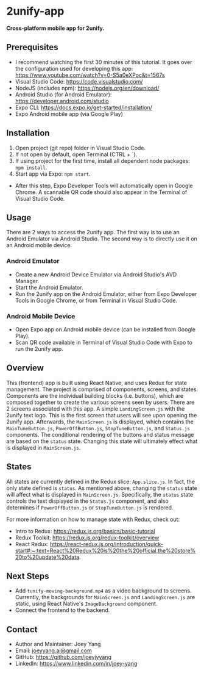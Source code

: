 # 2unify-app

**Cross-platform mobile app for 2unify.**

## Prerequisites

- I recommend watching the first 30 minutes of this tutorial. It goes over the configuration used for developing this app: https://www.youtube.com/watch?v=0-S5a0eXPoc&t=1567s
- Visual Studio Code: https://code.visualstudio.com/
- NodeJS (includes npm): https://nodejs.org/en/download/
- Android Studio (for Android Emulator): https://developer.android.com/studio
- Expo CLI: https://docs.expo.io/get-started/installation/
- Expo Android mobile app (via Google Play)

## Installation

1. Open project (git repo) folder in Visual Studio Code.
2. If not open by default, open Terminal (CTRL + `).
3. If using project for the first time, install all dependent node packages: `npm install`.
4. Start app via Expo: `npm start`.

- After this step, Expo Developer Tools will automatically open in Google Chrome. A scannable QR code should also appear in the Terminal of Visual Studio Code.

## Usage

There are 2 ways to access the 2unify app. The first way is to use an Android Emulator via Android Studio. The second way is to directly use it on an Android mobile device.

### Android Emulator

- Create a new Android Device Emulator via Android Studio's AVD Manager.
- Start the Android Emulator.
- Run the 2unify app on the Android Emulator, either from Expo Developer Tools in Google Chrome, or from Terminal in Visual Studio Code.

### Android Mobile Device

- Open Expo app on Android mobile device (can be installed from Google Play).
- Scan QR code available in Terminal of Visual Studio Code with Expo to run the 2unify app.

## Overview

This (frontend) app is built using React Native, and uses Redux for state management. The project is comprised of components, screens, and states. Components are the individual building blocks (i.e. buttons), which are composed together to create the various screens seen by users. There are 2 screens associated with this app. A simple `LandingScreen.js` with the 2unify text logo. This is the first screen that users will see upon opening the 2unify app. Afterwards, the `MainScreen.js` is displayed, which contains the `MainTuneButton.js`, `PowerOffButton.js`, `StopTuneButton.js`, and `Status.js` components. The conditional rendering of the buttons and status message are based on the `status` state. Changing this state will ultimately effect what is displayed in `MainScreen.js`.

## States

All states are currently defined in the Redux slice: `App.slice.js`. In fact, the only state defined is `status`. As mentioned above, changing the `status` state will affect what is displayed in `MainScreen.js`. Specifically, the `status` state controls the text displayed in the `Status.js` component, and also determines if `PowerOffButton.js` or `StopTuneButton.js` is rendered.

For more information on how to manage state with Redux, check out:

- Intro to Redux: https://redux.js.org/basics/basic-tutorial
- Redux Toolkit: https://redux.js.org/redux-toolkit/overview
- React Redux: https://react-redux.js.org/introduction/quick-start#:~:text=React%20Redux%20is%20the%20official,the%20store%20to%20update%20data.

## Next Steps

- Add `tunify-moving-background.mp4` as a video background to screens. Currently, the backgrounds for `MainScreen.js` and `LandingScreen.js` are static, using React Native's `ImageBackground` component.
- Connect the frontend to the backend.

## Contact

- Author and Maintainer: Joey Yang
- Email: joeyyang.ai@gmail.com
- GitHub: https://github.com/joeyjyyang
- LinkedIn: https://www.linkedin.com/in/joey-yang

